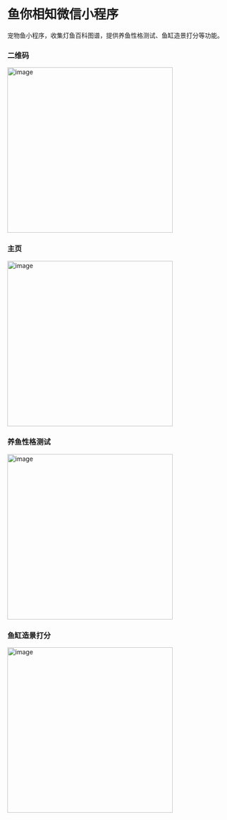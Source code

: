 # 鱼你相知微信小程序

宠物鱼小程序，收集灯鱼百科图谱，提供养鱼性格测试、鱼缸造景打分等功能。

### 二维码

<div style="display: flex">
  <img width="375" alt="image" src="https://img.fishisnow.xyz/fish/petfish-qr-code.jpg">
</div>

### 主页
<img width="375" alt="image" src="https://img.fishisnow.xyz/fish/petfish-homepage.jpg">

### 养鱼性格测试

<img width="375" alt="image" src="https://img.fishisnow.xyz/fish/banner-fish-test.png">

### 鱼缸造景打分

<img width="375" alt="image" src="https://img.fishisnow.xyz/fish/landscaping.png">


